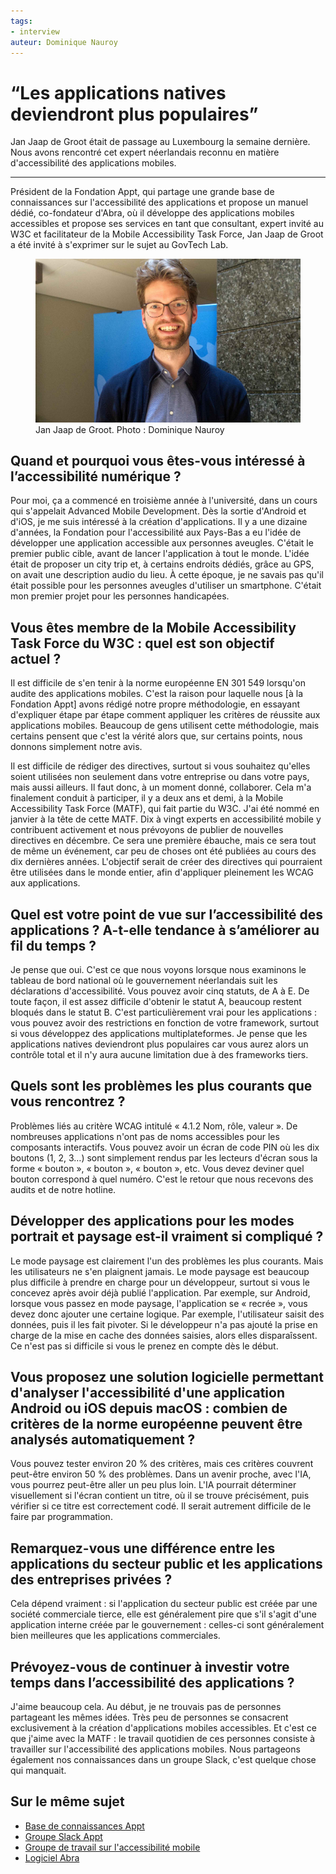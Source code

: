 ```yaml
---
tags:
- interview
auteur: Dominique Nauroy
---
```

 <hgroup> <h1><q>Les applications natives deviendront plus populaires</q></h1> 
 <p>Jan Jaap de Groot était de passage au Luxembourg la semaine dernière. Nous avons rencontré cet expert néerlandais reconnu en matière d'accessibilité des applications mobiles.</p>
</hgroup>
<hr>
<div class="intro"> 
    <p>Président de la Fondation Appt, qui partage une grande base de connaissances sur l'accessibilité des applications et propose un manuel dédié, co-fondateur d'Abra, où il développe des applications mobiles accessibles et propose ses services en tant que consultant, expert invité au W3C et facilitateur de la <span lang="en">Mobile Accessibility Task Force</span>, Jan Jaap de Groot a été invité à s'exprimer sur le sujet au GovTech Lab.</p>
</div>
<figure role="group" aria-label="Jan Jaap de Groot. Photo : Dominique Nauroy" class="pic"> <img src="img/2024-11-jjdegroot.jpg" alt="Photo de Jan Jaap de Groot au Service d'information et de presse, en novembre 2024"> <figcaption>Jan Jaap de Groot. Photo : Dominique Nauroy</figcaption>
</figure>
<h2>Quand et pourquoi vous êtes-vous intéressé à l’accessibilité numérique&nbsp;?</h2>
<p>Pour moi, ça a commencé en troisième année à l'université, dans un cours qui s'appelait <span lang="en">Advanced Mobile Development</span>. Dès la sortie d'Android et d'iOS, je me suis intéressé à la création d'applications. Il y a une dizaine d'années, la Fondation pour l'accessibilité aux Pays-Bas a eu l'idée de développer une application accessible aux personnes aveugles. C'était le premier public cible, avant de lancer l'application à tout le monde. L'idée était de proposer un <span lang="en">city trip</span> et, à certains endroits dédiés, grâce au GPS, on avait une description audio du lieu. À cette époque, je ne savais pas qu'il était possible pour les personnes aveugles d'utiliser un <span lang="en">smartphone</span>. C'était mon premier projet pour les personnes handicapées.</p>
<h2>Vous êtes membre de la <span lang="en">Mobile Accessibility Task Force</span> du W3C&nbsp;: quel est son objectif actuel&nbsp;?</h2>
<p>Il est difficile de s'en tenir à la norme européenne EN 301 549 lorsqu'on audite des applications mobiles. C'est la raison pour laquelle nous [à la Fondation Appt] avons rédigé notre propre méthodologie, en essayant d'expliquer étape par étape comment appliquer les critères de réussite aux applications mobiles. Beaucoup de gens utilisent cette méthodologie, mais certains pensent que c'est la vérité alors que, sur certains points, nous donnons simplement notre avis.</p>
<p>Il est difficile de rédiger des directives, surtout si vous souhaitez qu'elles soient utilisées non seulement dans votre entreprise ou dans votre pays, mais aussi ailleurs. Il faut donc, à un moment donné, collaborer. Cela m'a finalement conduit à participer, il y a deux ans et demi, à la <span lang="en">Mobile Accessibility Task Force</span> (MATF), qui fait partie du W3C. J'ai été nommé en janvier à la tête de cette MATF. Dix à vingt experts en accessibilité mobile y contribuent activement et nous prévoyons de publier de nouvelles directives en décembre. Ce sera une première ébauche, mais ce sera tout de même un événement, car peu de choses ont été publiées au cours des dix dernières années. L'objectif serait de créer des directives qui pourraient être utilisées dans le monde entier, afin d'appliquer pleinement les WCAG aux applications.</p>
<h2>Quel est votre point de vue sur l’accessibilité des applications&nbsp;? A-t-elle tendance à s’améliorer au fil du temps&nbsp;?</h2>
<p>Je pense que oui. C'est ce que nous voyons lorsque nous examinons le tableau de bord national où le gouvernement néerlandais suit les déclarations d'accessibilité. Vous pouvez avoir cinq statuts, de A à E. De toute façon, il est assez difficile d'obtenir le statut A, beaucoup restent bloqués dans le statut B. C'est particulièrement vrai pour les applications&nbsp;: vous pouvez avoir des restrictions en fonction de votre framework, surtout si vous développez des applications multiplateformes. Je pense que les applications natives deviendront plus populaires car vous aurez alors un contrôle total et il n'y aura aucune limitation due à des frameworks tiers.</p>
<h2>Quels sont les problèmes les plus courants que vous rencontrez&nbsp;?</h2>
<p>Problèmes liés au critère WCAG intitulé « 4.1.2 Nom, rôle, valeur ». De nombreuses applications n'ont pas de noms accessibles pour les composants interactifs. Vous pouvez avoir un écran de code PIN où les dix boutons (1, 2, 3…) sont simplement rendus par les lecteurs d'écran sous la forme « bouton », « bouton », « bouton », etc. Vous devez deviner quel bouton correspond à quel numéro. C'est le retour que nous recevons des audits et de notre hotline.</p>
<h2>Développer des applications pour les modes portrait et paysage est-il vraiment si compliqué&nbsp;?</h2>
<p>Le mode paysage est clairement l'un des problèmes les plus courants. Mais les utilisateurs ne s'en plaignent jamais. Le mode paysage est beaucoup plus difficile à prendre en charge pour un développeur, surtout si vous le concevez après avoir déjà publié l'application. Par exemple, sur Android, lorsque vous passez en mode paysage, l'application se « recrée », vous devez donc ajouter une certaine logique. Par exemple, l'utilisateur saisit des données, puis il les fait pivoter. Si le développeur n'a pas ajouté la prise en charge de la mise en cache des données saisies, alors elles disparaîssent. Ce n'est pas si difficile si vous le prenez en compte dès le début.</p>
<h2>Vous proposez une solution logicielle permettant d'analyser l'accessibilité d'une application Android ou iOS depuis macOS&nbsp;: combien de critères de la norme européenne peuvent être analysés automatiquement&nbsp;?</h2>
<p>Vous pouvez tester environ 20 % des critères, mais ces critères couvrent peut-être environ 50 % des problèmes. Dans un avenir proche, avec l'IA, vous pourrez peut-être aller un peu plus loin. L'IA pourrait déterminer visuellement si l'écran contient un titre, où il se trouve précisément, puis vérifier si ce titre est correctement codé. Il serait autrement difficile de le faire par programmation.</p>
<h2>Remarquez-vous une différence entre les applications du secteur public et les applications des entreprises privées&nbsp;?</h2>
<p>Cela dépend vraiment&nbsp;: si l'application du secteur public est créée par une société commerciale tierce, elle est généralement pire que s'il s'agit d'une application interne créée par le gouvernement&nbsp;: celles-ci sont généralement bien meilleures que les applications commerciales.</p>
<h2>Prévoyez-vous de continuer à investir votre temps dans l’accessibilité des applications&nbsp;?</h2>
<p>J'aime beaucoup cela. Au début, je ne trouvais pas de personnes partageant les mêmes idées. Très peu de personnes se consacrent exclusivement à la création d'applications mobiles accessibles. Et c'est ce que j'aime avec la MATF&nbsp;: le travail quotidien de ces personnes consiste à travailler sur l'accessibilité des applications mobiles. Nous partageons également nos connaissances dans un groupe Slack, c'est quelque chose qui manquait.</p>
<aside class="more"> 
    <h2>Sur le même sujet</h2> 
    <ul> 
        <li><a href="https://appt.org/en">Base de connaissances Appt</a></li> 
        <li><a href="https://appt.li/slack">Groupe Slack Appt</a></li> 
        <li><a href="https://www.w3.org/WAI/about/groups/task-forces/matf/">Groupe de travail sur l'accessibilité mobile</a></li>
        <li><a href="https://abra.ai/">Logiciel Abra</a></li> 
    </ul>
</aside>
